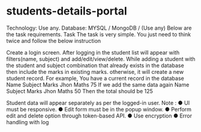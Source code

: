 # students-details-portal

Technology: Use any. Database: MYSQL / MongoDB / (Use any) Below are the task requirements. Task The task is very simple. You just need to think twice and follow the below instruction

Create a login screen.
After logging in the student list will appear with filters(name, subject) and add/edit/view/delete.
While adding a student with the student and subject combination that already exists in the database then include the marks in existing marks. otherwise, it will create a new student record. For example, You have a current record in the database Name Subject Marks Jhon Maths 75 If we add the same data again Name Subject Marks Jhon Maths 50 Then the total should be 125

Student data will appear separately as per the logged-in user.
 Note : ● UI must be responsive. ● Edit form must be in the popup window.
        ● Perform edit and delete option through token-based API.
        ● Use encryption
        ● Error handling with log